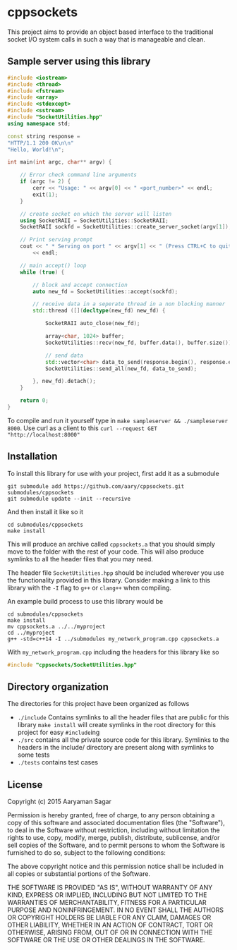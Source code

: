 # cppsockets

This project aims to provide an object based interface to the traditional
socket I/O system calls in such a way that is manageable and clean.

## Sample server using this library

```C++
#include <iostream>
#include <thread>
#include <fstream>
#include <array>
#include <stdexcept>
#include <sstream>
#include "SocketUtilities.hpp"
using namespace std;

const string response =
"HTTP/1.1 200 OK\n\n"
"Hello, World!\n";

int main(int argc, char** argv) {

    // Error check command line arguments
    if (argc != 2) {
        cerr << "Usage: " << argv[0] << " <port_number>" << endl;
        exit(1);
    }

    // create socket on which the server will listen
    using SocketRAII = SocketUtilities::SocketRAII;
    SocketRAII sockfd = SocketUtilities::create_server_socket(argv[1]);

    // Print serving prompt
    cout << " * Serving on port " << argv[1] << " (Press CTRL+C to quit)" 
        << endl;

    // main accept() loop
    while (true) {  

        // block and accept connection
        auto new_fd = SocketUtilities::accept(sockfd);

        // receive data in a seperate thread in a non blocking manner
        std::thread ([](decltype(new_fd) new_fd) {

            SocketRAII auto_close(new_fd);

            array<char, 1024> buffer;
            SocketUtilities::recv(new_fd, buffer.data(), buffer.size());

            // send data
            std::vector<char> data_to_send(response.begin(), response.end());
            SocketUtilities::send_all(new_fd, data_to_send);

        }, new_fd).detach();
    }

    return 0;
}
```

To compile and run it yourself type in `make sampleserver && ./sampleserver
8000`.  Use curl as a client to this `curl --request GET
"http://localhost:8000"`

## Installation

To install this library for use with your project, first add it as a submodule
```shell
git submodule add https://github.com/aary/cppsockets.git submodules/cppsockets
git submodule update --init --recursive
```

And then install it like so it
```shell
cd submodules/cppsockets
make install
```

This will produce an archive called `cppsockets.a` that you should simply move
to the folder with the rest of your code.  This will also produce symlinks to
all the header files that you may need.

The header file `SocketUtilities.hpp` should be included wherever you use the
functionality provided in this library.  Consider making a link to this
library with the `-I` flag to `g++` or `clang++` when compiling.  

An example build process to use this library would be
```shell
cd submodules/cppsockets
make install
mv cppsockets.a ../../myproject
cd ../myproject
g++ -std=c++14 -I ../submodules my_network_program.cpp cppsockets.a
```
With `my_network_program.cpp` including the headers for this library like so
```C++
#include "cppsockets/SocketUtilities.hpp"
```

## Directory organization
The directories for this project have been organized as follows

- `./include` Contains symlinks to all the header files that are public for
  this library `make install` will create symlinks in the root directory for
  this project for easy `#include`ing
- `./src` contains all the private source code for this library.  Symlinks to
  the headers in the include/ directory are present along with symlinks to
  some tests
- `./tests` contains test cases

## License 

Copyright (c) 2015 Aaryaman Sagar

Permission is hereby granted, free of charge, to any person obtaining a copy
of this software and associated documentation files (the "Software"), to deal
in the Software without restriction, including without limitation the rights
to use, copy, modify, merge, publish, distribute, sublicense, and/or sell
copies of the Software, and to permit persons to whom the Software is
furnished to do so, subject to the following conditions:

The above copyright notice and this permission notice shall be included in all
copies or substantial portions of the Software.

THE SOFTWARE IS PROVIDED "AS IS", WITHOUT WARRANTY OF ANY KIND, EXPRESS OR
IMPLIED, INCLUDING BUT NOT LIMITED TO THE WARRANTIES OF MERCHANTABILITY,
FITNESS FOR A PARTICULAR PURPOSE AND NONINFRINGEMENT.  IN NO EVENT SHALL THE
AUTHORS OR COPYRIGHT HOLDERS BE LIABLE FOR ANY CLAIM, DAMAGES OR OTHER
LIABILITY, WHETHER IN AN ACTION OF CONTRACT, TORT OR OTHERWISE, ARISING FROM,
OUT OF OR IN CONNECTION WITH THE SOFTWARE OR THE USE OR OTHER DEALINGS IN THE
SOFTWARE.
